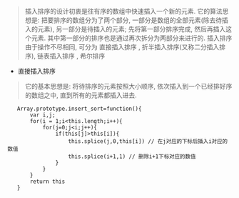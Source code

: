 > 插入排序的设计初衷是往有序的数组中快速插入一个新的元素. 它的算法思想是: 把要排序的数组分为了两个部分, 一部分是数组的全部元素(除去待插入的元素), 另一部分是待插入的元素; 先将第一部分排序完成, 然后再插入这个元素. 其中第一部分的排序也是通过再次拆分为两部分来进行的.
插入排序由于操作不尽相同, 可分为 直接插入排序 , 折半插入排序(又称二分插入排序), 链表插入排序 , 希尔排序 

- 直接插入排序
> 它的基本思想是: 将待排序的元素按照大小顺序, 依次插入到一个已经排好序的数组之中, 直到所有的元素都插入进去.
 ```
    Array.prototype.insert_sort=function(){
        var i,j;
        for(i = 1;i<this.length;i++){
            for(j=0;j<i;j++){
                if(this[j]>this[i]){
                    this.splice(j,0,this[i]) // 在j对应的下标后插入i对应的数值
                    this.splice(i+1,1) // 删除i+1下标对应的数值
                }
            }
        }
        return this
    }
 ```
